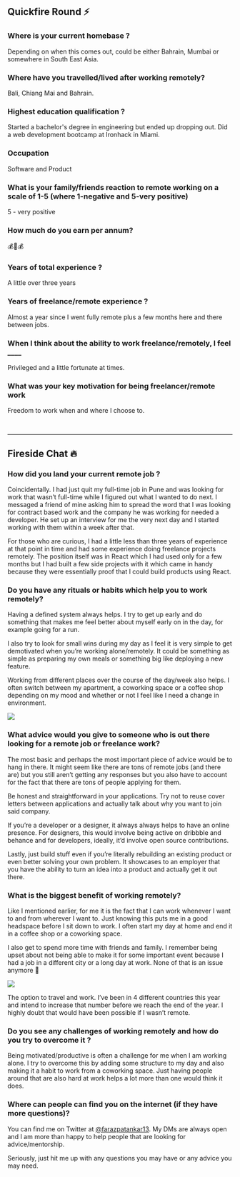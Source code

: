 ## Quickfire Round ⚡️

### Where is your current homebase ?

Depending on when this comes out, could be either Bahrain, Mumbai or somewhere in South East Asia.

### Where have you travelled/lived after working remotely?

Bali, Chiang Mai and Bahrain.

### Highest education qualification ?

Started a bachelor's degree in engineering but ended up dropping out. Did a web development bootcamp at Ironhack in Miami.

### Occupation

Software and Product

### What is your family/friends reaction to remote working on a scale of 1-5 (where 1-negative and 5-very positive)

5 - very positive

### How much do you earn per annum?

💰🤔💰

### Years of total experience ?

A little over three years

### Years of freelance/remote experience ?

Almost a year since I went fully remote plus a few months here and there between jobs.

### When I think about the ability to work freelance/remotely, I feel \_\_\_\_

Privileged and a little fortunate at times.

### What was your key motivation for being freelancer/remote work

Freedom to work when and where I choose to.

 

* * *

## Fireside Chat 🔥

### How did you land your current remote job ?

Coincidentally. I had just quit my full-time job in Pune and was looking for work that wasn’t full-time while I figured out what I wanted to do next. I messaged a friend of mine asking him to spread the word that I was looking for contract based work and the company he was working for needed a developer. He set up an interview for me the very next day and I started working with them within a week after that.

For those who are curious, I had a little less than three years of experience at that point in time and had some experience doing freelance projects remotely. The position itself was in React which I had used only for a few months but I had built a few side projects with it which came in handy because they were essentially proof that I could build products using React.

### Do you have any rituals or habits which help you to work remotely?

Having a defined system always helps. I try to get up early and do something that makes me feel better about myself early on in the day, for example going for a run.

I also try to look for small wins during my day as I feel it is very simple to get demotivated when you’re working alone/remotely. It could be something as simple as preparing my own meals or something big like deploying a new feature.

Working from different places over the course of the day/week also helps. I often switch between my apartment, a coworking space or a coffee shop depending on my mood and whether or not I feel like I need a change in environment.

![](/interviews/faraz_daycation-819x1024.jpg)

### What advice would you give to someone who is out there looking for a remote job or freelance work?

The most basic and perhaps the most important piece of advice would be to hang in there. It might seem like there are tons of remote jobs (and there are) but you still aren’t getting any responses but you also have to account for the fact that there are tons of people applying for them.

Be honest and straightforward in your applications. Try not to reuse cover letters between applications and actually talk about why you want to join said company.

If you’re a developer or a designer, it always always helps to have an online presence. For designers, this would involve being active on dribbble and behance and for developers, ideally, it’d involve open source contributions.

Lastly, just build stuff even if you’re literally rebuilding an existing product or even better solving your own problem. It showcases to an employer that you have the ability to turn an idea into a product and actually get it out there.

### What is the biggest benefit of working remotely?

Like I mentioned earlier, for me it is the fact that I can work whenever I want to and from wherever I want to. Just knowing this puts me in a good headspace before I sit down to work. I often start my day at home and end it in a coffee shop or a coworking space.

I also get to spend more time with friends and family. I remember being upset about not being able to make it for some important event because I had a job in a different city or a long day at work. None of that is an issue anymore 💪

![](/interviews/faraz_travel-1024x537.jpg)

The option to travel and work. I’ve been in 4 different countries this year and intend to increase that number before we reach the end of the year. I highly doubt that would have been possible if I wasn’t remote.

### Do you see any challenges of working remotely and how do you try to overcome it ?

Being motivated/productive is often a challenge for me when I am working alone. I try to overcome this by adding some structure to my day and also making it a habit to work from a coworking space. Just having people around that are also hard at work helps a lot more than one would think it does.

### Where can people can find you on the internet (if they have more questions)?

You can find me on Twitter at [@farazpatankar13](https://twitter.com/farazpatankar13). My DMs are always open and I am more than happy to help people that are looking for advice/mentorship.

Seriously, just hit me up with any questions you may have or any advice you may need.
